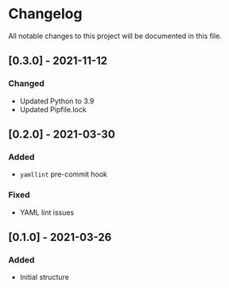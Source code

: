 # Changelog

All notable changes to this project will be documented in this file.

## [0.3.0] - 2021-11-12

### Changed

- Updated Python to 3.9
- Updated Pipfile.lock

## [0.2.0] - 2021-03-30

### Added

- `yamllint` pre-commit hook

### Fixed

- YAML lint issues

## [0.1.0] - 2021-03-26

### Added

- Initial structure

